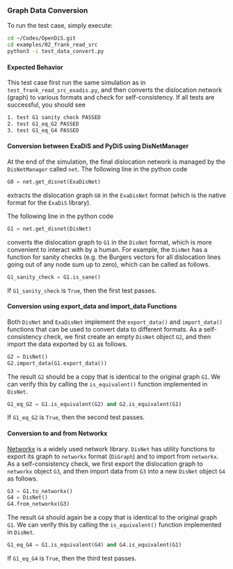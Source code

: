 ### Graph Data Conversion

To run the test case, simply execute:

```bash
cd ~/Codes/OpenDiS.git
cd examples/02_frank_read_src
python3 -i test_data_convert.py
```

#### Expected Behavior
This test case first run the same simulation as in ```test_frank_read_src_exadis.py```, and then converts the dislocation network (graph) to various formats and check for self-consistency.  If all tests are successful, you should see

```bash
1. test G1 sanity check PASSED
2. test G1_eq_G2 PASSED
3. test G1_eq_G4 PASSED
```

#### Conversion between ExaDiS and PyDiS using DisNetManager

At the end of the simulation, the final dislocation network is managed by the ```DisNetManager``` called ```net```.  The following line in the python code
```python
G0 = net.get_disnet(ExaDisNet)
```
extracts the dislocation graph ```G0``` in the ```ExaDisNet``` format (which is the native format for the ```ExaDiS``` library).

The following line in the python code
```python
G1 = net.get_disnet(DisNet)
```
converts the dislocation graph to ```G1``` in the ```DisNet``` format, which is more convenient to interact with by a human.  For example, the ```DisNet``` has a function for sanity checks (e.g. the Burgers vectors for all dislocation lines going out of any node sum up to zero), which can be called as follows.
```python
G1_sanity_check = G1.is_sane()
```
If ```G1_sanity_check``` is ```True```, then the first test passes.

#### Conversion using export_data and import_data Functions

Both ```DisNet``` and ```ExaDisNet``` implement the ```export_data()``` and ```import_data()``` functions that can be used to convert data to different formats.  As a self-consistency check, we first create an empty ```DisNet``` object ```G2```, and then import the data exported by ```G1``` as follows.
```python
G2 = DisNet()
G2.import_data(G1.export_data())
```
The result ```G2``` should be a copy that is identical to the original graph ```G1```.  We can verify this by calling the ```is_equivalent()``` function implemented in ```DisNet```.
```python
G1_eq_G2 = G1.is_equivalent(G2) and G2.is_equivalent(G1)
```
If ```G1_eq_G2``` is ```True```, then the second test passes.

#### Conversion to and from Networkx
[Networkx](https://networkx.org/) is a widely used network library.  ```DisNet``` has utility functions to export its graph to ```networkx``` format (```DiGraph```) and to import from ```networkx```. As a self-consistency check, we first export the dislocation graph to ```networkx``` object ```G3```, and then import data from ```G3``` into a new ```DisNet``` object ```G4``` as follows.
```python
G3 = G1.to_networkx()
G4 = DisNet()
G4.from_networkx(G3)
```
The result ```G4``` should again be a copy that is identical to the original graph ```G1```.  We can verify this by calling the ```is_equivalent()``` function implemented in ```DisNet```.
```python
G1_eq_G4 = G1.is_equivalent(G4) and G4.is_equivalent(G1)
```
If ```G1_eq_G4``` is ```True```, then the third test passes.
